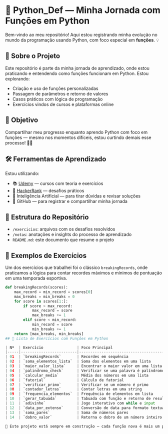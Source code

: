 # 🐍 Python_Def — Minha Jornada com Funções em Python

Bem-vindo ao meu repositório! Aqui estou registrando minha evolução no mundo da programação usando Python, com foco especial em **funções**. 💡

## 🚀 Sobre o Projeto

Este repositório é parte da minha jornada de aprendizado, onde estou praticando e entendendo como funções funcionam em Python. Estou explorando:

- Criação e uso de funções personalizadas  
- Passagem de parâmetros e retorno de valores  
- Casos práticos com lógica de programação  
- Exercícios vindos de cursos e plataformas online  

## 🎯 Objetivo

Compartilhar meu progresso enquanto aprendo Python com foco em funções — mesmo nos momentos difíceis, estou curtindo demais esse processo! 🧠✨

## 🛠️ Ferramentas de Aprendizado

Estou utilizando:

- 📚 [Udemy](https://www.udemy.com/) — cursos com teoria e exercícios  
- 🧩 [HackerRank](https://www.hackerrank.com/) — desafios práticos  
- 🤖 Inteligência Artificial — para tirar dúvidas e revisar soluções  
- 🐙 GitHub — para registrar e compartilhar minha jornada  

## 📂 Estrutura do Repositório

- `/exercicios`: arquivos com os desafios resolvidos  
- `/notas`: anotações e insights do processo de aprendizado  
- `README.md`: este documento que resume o projeto  

## 🧪 Exemplos de Exercícios

Um dos exercícios que trabalhei foi o clássico `breakingRecords`, onde praticamos a lógica para contar recordes máximos e mínimos de pontuação em uma temporada esportiva.

```python
def breakingRecords(scores):
    max_record = min_record = scores[0]
    max_breaks = min_breaks = 0
    for score in scores[1:]:
        if score > max_record:
            max_record = score
            max_breaks += 1
        elif score < min_record:
            min_record = score
            min_breaks += 1
    return [max_breaks, min_breaks]
## 📝 Lista de Exercícios com Funções em Python

| Nº  | Exercício               | Foco Principal                              |
|-----|-------------------------|---------------------------------------------|
| 01  | `breakingRecords`       | Recordes em sequência                       |
| 02  | `soma_elementos_lista`  | Soma dos elementos em uma lista             |
| 03  | `maior_valor_lista`     | Encontrar o maior valor em uma lista        |
| 04  | `palindromo_check`      | Verificar se uma palavra é palíndromo       |
| 05  | `calcular_media`        | Média dos números em uma lista              |
| 06  | `fatorial`              | Cálculo de fatorial                         |
| 07  | `verificar_primo`       | Verificar se um número é primo              |
| 08  | `contador_letras`       | Contar letras em uma string                 |
| 09  | `frequencia_elementos`  | Frequência de elementos em lista            |
| 10  | `gerar_tabuada`         | Tabuada com função e retorno de resultados  |
| 11  | `adivinhe`              | Jogo interativo com while e input           |
| 12  | `data_por_extenso`      | Conversão de data para formato textual      |
| 13  | `soma_pares`            | Soma de números pares                       |
| 14  | `dobro_valor`           | Retorna o dobro de um número inteiro        |

🚧 Este projeto está sempre em construção — cada função nova é mais um passo rumo à maestria em Python. 🧠✨
